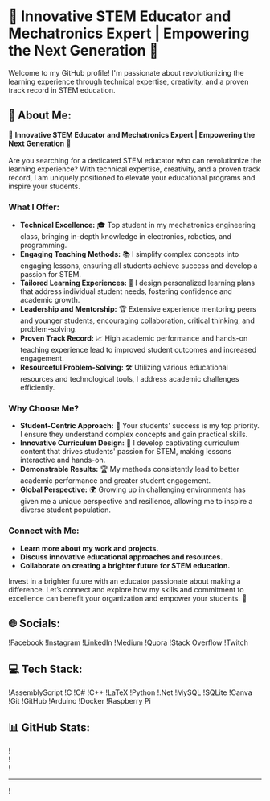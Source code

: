 # 🚀 Innovative STEM Educator and Mechatronics Expert | Empowering the Next Generation 🚀

Welcome to my GitHub profile! I'm passionate about revolutionizing the learning experience through technical expertise, creativity, and a proven track record in STEM education.

## 💫 About Me:
🚀 **Innovative STEM Educator and Mechatronics Expert | Empowering the Next Generation** 🚀<br><br>
Are you searching for a dedicated STEM educator who can revolutionize the learning experience? With technical expertise, creativity, and a proven track record, I am uniquely positioned to elevate your educational programs and inspire your students.

### What I Offer:
- **Technical Excellence:** 🎓 Top student in my mechatronics engineering class, bringing in-depth knowledge in electronics, robotics, and programming.
- **Engaging Teaching Methods:** 📚 I simplify complex concepts into engaging lessons, ensuring all students achieve success and develop a passion for STEM.
- **Tailored Learning Experiences:** 🎯 I design personalized learning plans that address individual student needs, fostering confidence and academic growth.
- **Leadership and Mentorship:** 🏆 Extensive experience mentoring peers and younger students, encouraging collaboration, critical thinking, and problem-solving.
- **Proven Track Record:** 📈 High academic performance and hands-on teaching experience lead to improved student outcomes and increased engagement.
- **Resourceful Problem-Solving:** 🛠️ Utilizing various educational resources and technological tools, I address academic challenges efficiently.

### Why Choose Me?
- **Student-Centric Approach:** 🎯 Your students' success is my top priority. I ensure they understand complex concepts and gain practical skills.
- **Innovative Curriculum Design:** 🧩 I develop captivating curriculum content that drives students' passion for STEM, making lessons interactive and hands-on.
- **Demonstrable Results:** 🏆 My methods consistently lead to better academic performance and greater student engagement.
- **Global Perspective:** 🌍 Growing up in challenging environments has given me a unique perspective and resilience, allowing me to inspire a diverse student population.

### Connect with Me:
- **Learn more about my work and projects.**
- **Discuss innovative educational approaches and resources.**
- **Collaborate on creating a brighter future for STEM education.**

Invest in a brighter future with an educator passionate about making a difference. Let’s connect and explore how my skills and commitment to excellence can benefit your organization and empower your students. 🚀

## 🌐 Socials:
!Facebook !Instagram !LinkedIn !Medium !Quora !Stack Overflow !Twitch 

## 💻 Tech Stack:
!AssemblyScript !C !C# !C++ !LaTeX !Python !.Net !MySQL !SQLite !Canva !Git !GitHub !Arduino !Docker !Raspberry Pi

## 📊 GitHub Stats:
!<br/>
!<br/>
!

---
!

<!-- Proudly created with GPRM ( https://gprm.itsvg.in ) -->
